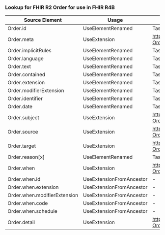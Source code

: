 ### Lookup for FHIR R2 Order for use in FHIR R4B

| Source Element | Usage | Target |
| -------------- | ----- | ------ |
| Order.id | UseElementRenamed | Task.id |
| Order.meta | UseExtension | http://hl7.org/fhir/1.0/StructureDefinition/extension-Order.meta |
| Order.implicitRules | UseElementRenamed | Task.implicitRules |
| Order.language | UseElementRenamed | Task.language |
| Order.text | UseElementRenamed | Task.text |
| Order.contained | UseElementRenamed | Task.contained |
| Order.extension | UseElementRenamed | Task.extension |
| Order.modifierExtension | UseElementRenamed | Task.modifierExtension |
| Order.identifier | UseElementRenamed | Task.identifier |
| Order.date | UseElementRenamed | Task.authoredOn |
| Order.subject | UseExtension | http://hl7.org/fhir/1.0/StructureDefinition/extension-Order.subject |
| Order.source | UseExtension | http://hl7.org/fhir/1.0/StructureDefinition/extension-Order.source |
| Order.target | UseExtension | http://hl7.org/fhir/1.0/StructureDefinition/extension-Order.target |
| Order.reason[x] | UseElementRenamed | Task.reasonCode |
| Order.when | UseExtension | http://hl7.org/fhir/1.0/StructureDefinition/extension-Order.when |
| Order.when.id | UseExtensionFromAncestor | - |
| Order.when.extension | UseExtensionFromAncestor | - |
| Order.when.modifierExtension | UseExtensionFromAncestor | - |
| Order.when.code | UseExtensionFromAncestor | - |
| Order.when.schedule | UseExtensionFromAncestor | - |
| Order.detail | UseExtension | http://hl7.org/fhir/1.0/StructureDefinition/extension-Order.detail |
